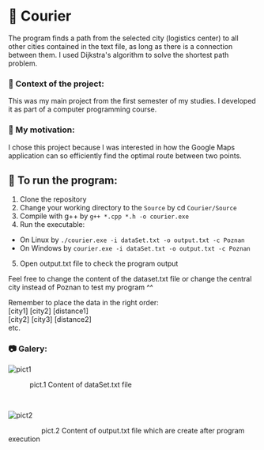 # 🚚 Courier  	
The program finds a path from the selected city (logistics center) to all other cities contained in the text file, as long as there is a connection between them.
I used Dijkstra's algorithm to solve the shortest path problem.

### 💬 Context of the project:
This was my main project from the first semester of my studies.
I developed it as part of a computer programming course.

### 🚀 My motivation:
I chose this project because I was interested in how the Google Maps application can so efficiently find the optimal route between two points.

## 📌 To run the program:
1. Clone the repository
2. Change your working directory to the `Source` by cd `Courier/Source`
3. Compile with g++ by `g++ *.cpp *.h -o courier.exe`
4. Run the executable:
- On Linux by `./courier.exe -i dataSet.txt -o output.txt -c Poznan`
- On Windows by `courier.exe -i dataSet.txt -o output.txt -c Poznan`
5. Open output.txt file to check the program output

Feel free to change the content of the dataset.txt file or change the central city instead of Poznan to test my program ^^

Remember to place the data in the right order:<br>
[city1] [city2] [distance1]<br>
[city2] [city3] [distance2]<br>
etc.<br>

### 📷 Galery:

![pict1](https://github.com/karlikp/Courier/assets/115083597/8d5a4aeb-752e-4e1f-9bdf-80db7963124b)
<p>&nbsp;&nbsp;&nbsp;&nbsp;&nbsp;&nbsp;&nbsp;&nbsp;&nbsp;&nbsp;
  pict.1 Content of dataSet.txt file</p><br>

![pict2](https://github.com/karlikp/Courier/assets/115083597/e7354d03-606c-44a2-80f4-b0bb6ea4c16a)
<p>&nbsp;&nbsp;&nbsp;&nbsp;&nbsp;&nbsp;&nbsp;&nbsp;&nbsp;&nbsp;&nbsp;&nbsp;&nbsp;&nbsp;&nbsp;&nbsp;
  pict.2 Content of output.txt file which are create after program execution</p>




